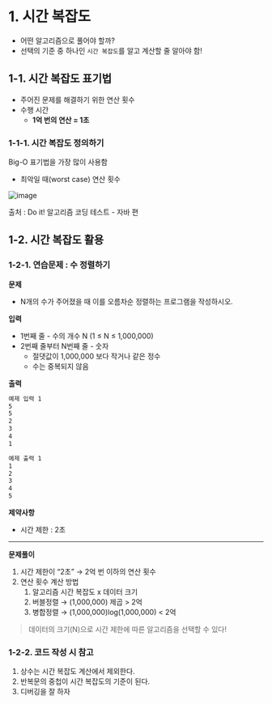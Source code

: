 # 1. 시간 복잡도

- 어떤 알고리즘으로 풀어야 할까?
- 선택의 기준 중 하나인 `시간 복잡도`를 알고 계산할 줄 알아야 함!

## 1-1. 시간 복잡도 표기법

- 주어진 문제를 해결하기 위한 연산 횟수
- 수행 시간
  - **1억 번의 연산 = 1초**

### 1-1-1. 시간 복잡도 정의하기

Big-O 표기법을 가장 많이 사용함

- 최악일 때(worst case) 연산 횟수

![image](https://user-images.githubusercontent.com/42997924/232261655-5cf8de6d-fb1a-4743-a165-32cff5817ba6.png)

출처 : Do it! 알고리즘 코딩 테스트 - 자바 편

## 1-2. 시간 복잡도 활용

### 1-2-1. 연습문제 : 수 정렬하기

**문제**

- N개의 수가 주어졌을 때 이를 오름차순 정렬하는 프로그램을 작성하시오.

**입력**

- 1번째 줄 - 수의 개수 N (1 ≤ N ≤ 1,000,000)
- 2번째 줄부터 N번째 줄 - 숫자
  - 절댓값이 1,000,000 보다 작거나 같은 정수
  - 수는 중복되지 않음

**출력**

```bash
예제 입력 1
5
5
2
3
4
1
```

```bash
예제 출력 1
1
2
3
4
5
```

**제약사항**

- 시간 제한 : 2초

---

**문제풀이**

1. 시간 제한이 “2초” → 2억 번 이하의 연산 횟수
2. 연산 횟수 계산 방법
   1. 알고리즘 시간 복잡도 x 데이터 크기
   2. 버블정렬 → (1,000,000) 제곱 > 2억
   3. 병합정렬 → (1,000,000)log(1,000,000) < 2억

> 데이터의 크기(N)으로 시간 제한에 따른 알고리즘을 선택할 수 있다!

### 1-2-2. 코드 작성 시 참고

1. 상수는 시간 복잡도 계산에서 제외한다.
2. 반복문의 중첩이 시간 복잡도의 기준이 된다.
3. 디버깅을 잘 하자
